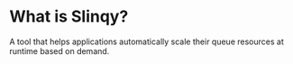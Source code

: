 # What is Slinqy?
A tool that helps applications automatically scale their queue resources at runtime based on demand.